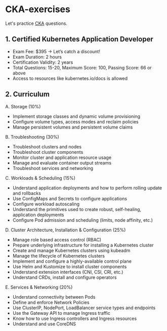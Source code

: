 # CKA-exercises

Let's practice [CKA](https://training.linuxfoundation.org/certification/certified-kubernetes-administrator-cka/) questions.

## 1. Certified Kubernetes Application Developer
- Exam Fee: $395 → Let’s catch a discount!
- Exam Duration: 2 hours
- Certification Validity: 2 years
- Total Questions: 15-20, Maximum Score: 100, Passing Score: 66 or above
- Access to resources like kubernetes.io/docs is allowed

## 2. Curriculum
A. Storage (10%)
- Implement storage classes and dynamic volume provisioning
- Configure volume types, access modes and reclaim policies
- Manage persistent volumes and persistent volume claims

B. Troubleshooting (30%)
- Troubleshoot clusters and nodes
- Troubleshoot cluster components
- Monitor cluster and application resource usage
- Manage and evaluate container output streams
- Troubleshoot services and networking

C. Workloads & Scheduling (15%)
- Understand application deployments and how to perform rolling update and rollbacks
- Use ConfigMaps and Secrets to configure applications
- Configure workload autoscaling
- Understand the primitives used to create robust, self-healing, application deployments
- Configure Pod admission and scheduling (limits, node affinity, etc.)

D. Cluster Architecture, Installation & Configuration (25%)
- Manage role based access control (RBAC)
- Prepare underlying infrastructure for installing a Kubernetes cluster
- Create and manage Kubernetes clusters using kubeadm
- Manage the lifecycle of Kubernetes clusters
- Implement and configure a highly-available control plane
- Use Helm and Kustomize to install cluster components
- Understand extension interfaces (CNI, CSI, CRI, etc.)
- Understand CRDs, install and configure operators

E.  Services & Networking (20%)
- Understand connectivity between Pods
- Define and enforce Network Policies
- Use ClusterIP, NodePort, LoadBalancer service types and endpoints
- Use the Gateway API to manage Ingress traffic
- Know how to use Ingress controllers and Ingress resources
- Understand and use CoreDNS
